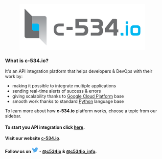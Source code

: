 <p align="center">
<a href="http://c-534.io">
<img src="https://raw.githubusercontent.com/c-534/documentation/master/images/logo_c-534io.png">
</a></p>

### What is c-534.io?

It's an API integration platform that helps developers & DevOps with their work by:

* making it  possible to integrate multiple applications
* sending real-time alerts of success & errors
* giving scalability thanks to [Google Cloud Platform](https://cloud.google.com/) base
* smooth work thanks to standard [Python](https://www.python.org/) language base

To learn more about how **c-534.io** platform works, choose a topic from our sidebar. 

#### To start you API integration click [here](https://app.c-534.io/profile/signup).

#### Visit our website **[c-534.io](http://c-534.io)**.
#### Follow us on <img src="https://raw.githubusercontent.com/c-534/documentation/master/images/twitter-128.png" width="20"> - [@c534io](https://twitter.com/c534io) & [@c534io_info](https://twitter.com/c534io_info).
